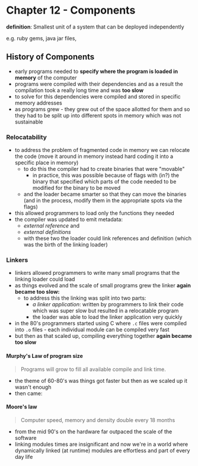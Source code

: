 # Chapter 12 - Components

**definition**: Smallest unit of a system that can be deployed independently

e.g. ruby gems, java jar files, 


## History of Components

* early programs needed to **specify where the program is loaded in memory** of the computer
* programs were compiled with their dependencies and as a result the compilation took a really long time and was **too slow**
* to solve for this dependencies were compiled and stored in specific memory addresses
* as programs grew - they grew out of the space allotted for them and so they had to be split up into different spots in memory which was not sustainable

### Relocatability

* to address the problem of fragmented code in memory we can relocate the code (move it around in memory instead hard coding it into a specific place in memory)
  * to do this the compiler had to create binaries that were "movable"
    * in practice, this was possible because of flags with (in?) the binary that specified which parts of the code needed to be modified for the binary to be moved
  * and the loader became smarter so that they can move the binaries (and in the process, modify them in the appropriate spots via the flags)
* this allowed programmers to load only the functions they needed
* the compiler was updated to emit metadata:
  * _external reference_ and
  * _external definitions_
  * with these two the loader could link references and definition (which was the birth of the linking loader)

### Linkers

* linkers allowed programmers to write many small programs that the linking loader could load
* as things evolved and the scale of small programs grew the linker **again became too slow:**
  * to address this the linking was split into two parts:
    * _a linker application_: written by programmers to link their code which was super slow but resulted in a relocatable program
    * the loader was able to load the linker application very quickly
* in the 80's programmers started using C where `.c` files were compiled into `.o` files - each individual module can be compiled very fast
* but then as that scaled up, compiling everything together **again became too slow**

#### Murphy's Law of program size

> Programs will grow to fill all available compile and link time.

* the theme of 60-80's was things got faster but then as we scaled up it wasn't enough
* then came:

#### Moore's law

> Computer speed, memory and density double every 18 months

* from the mid 90's on the hardware far outpaced the scale of the software
* linking modules times are insignificant and now we're in a world where dynamically linked (at runtime) modules are effortless and part of every day life
